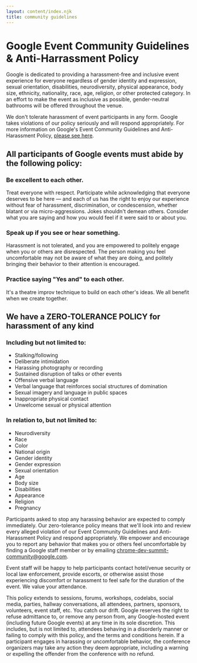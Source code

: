 ```yaml
---
layout: content/index.njk
title: community guidelines
---
```


# Google Event Community Guidelines & Anti-Harrassment Policy

Google is dedicated to providing a harassment-free and inclusive event experience for everyone regardless of gender identity and expression, sexual orientation, disabilities, neurodiversity, physical appearance, body size, ethnicity, nationality, race, age, religion, or other protected category. In an effort to make the event as inclusive as possible, gender-neutral bathrooms will be offered throughout the venue.

We don't tolerate harassment of event participants in any form. Google takes violations of our policy seriously and will respond appropriately. For more information on Google's Event Community Guidelines and Anti-Harassment Policy, [please see here](https://www.google.com/events/policy/anti-harassmentpolicy.html).

## All participants of Google events must abide by the following policy:

### Be excellent to each other.

Treat everyone with respect. Participate while acknowledging that everyone deserves to be here — and each of us has the right to enjoy our experience without fear of harassment, discrimination, or condescension, whether blatant or via micro-aggressions. Jokes shouldn't demean others. Consider what you are saying and how you would feel if it were said to or about you.

### Speak up if you see or hear something.

Harassment is not tolerated, and you are empowered to politely engage when you or others are disrespected. The person making you feel uncomfortable may not be aware of what they are doing, and politely bringing their behavior to their attention is encouraged.

### Practice saying "Yes and" to each other.

It's a theatre improv technique to build on each other's ideas. We all benefit when we create together.

## We have a ZERO-TOLERANCE POLICY for harassment of any kind

### Including but not limited to:

- Stalking/following
- Deliberate intimidation
- Harassing photography or recording
- Sustained disruption of talks or other events
- Offensive verbal language
- Verbal language that reinforces social structures of domination
- Sexual imagery and language in public spaces
- Inappropriate physical contact
- Unwelcome sexual or physical attention

### In relation to, but not limited to:

- Neurodiversity
- Race
- Color
- National origin
- Gender identity
- Gender expression
- Sexual orientation
- Age
- Body size
- Disabilities
- Appearance
- Religion
- Pregnancy

Participants asked to stop any harassing behavior are expected to comply immediately. Our zero-tolerance policy means that we'll look into and review every alleged violation of our Event Community Guidelines and Anti-Harassment Policy and respond appropriately. We empower and encourage you to report any behavior that makes you or others feel uncomfortable by finding a Google staff member or by emailing [chrome-dev-summit-community@google.com](mailto:chrome-dev-summit-community@google.com).

Event staff will be happy to help participants contact hotel/venue security or local law enforcement, provide escorts, or otherwise assist those experiencing discomfort or harassment to feel safe for the duration of the event. We value your attendance.

This policy extends to sessions, forums, workshops, codelabs, social media, parties, hallway conversations, all attendees, partners, sponsors, volunteers, event staff, etc. You catch our drift. Google reserves the right to refuse admittance to, or remove any person from, any Google-hosted event (including future Google events) at any time in its sole discretion. This includes, but is not limited to, attendees behaving in a disorderly manner or failing to comply with this policy, and the terms and conditions herein. If a participant engages in harassing or uncomfortable behavior, the conference organizers may take any action they deem appropriate, including a warning or expelling the offender from the conference with no refund.
